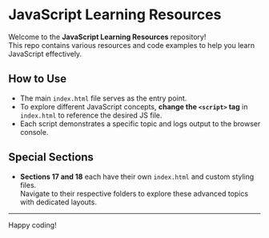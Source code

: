 # JavaScript Learning Resources

Welcome to the **JavaScript Learning Resources** repository!  
This repo contains various resources and code examples to help you learn JavaScript effectively.

## How to Use

- The main `index.html` file serves as the entry point.
- To explore different JavaScript concepts, **change the `<script>` tag** in `index.html` to reference the desired JS file.
- Each script demonstrates a specific topic and logs output to the browser console.

## Special Sections

- **Sections 17 and 18** each have their own `index.html` and custom styling files.  
    Navigate to their respective folders to explore these advanced topics with dedicated layouts.

---

Happy coding!